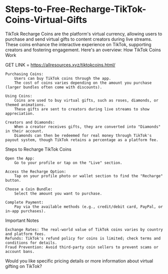 # Steps-to-Free-Recharge-TikTok-Coins-Virtual-Gifts
TikTok Recharge Coins are the platform's virtual currency, allowing users to purchase and send virtual gifts to content creators during live streams. These coins enhance the interactive experience on TikTok, supporting creators and fostering engagement. Here's an overview:
How TikTok Coins Work

GET LINK = https://allresources.xyz/tiktokcoins.html/

    Purchasing Coins:
        Users can buy TikTok coins through the app.
        The cost of coins varies depending on the amount you purchase (larger bundles often come with discounts).

    Using Coins:
        Coins are used to buy virtual gifts, such as roses, diamonds, or themed animations.
        These gifts are sent to creators during live streams to show appreciation.

    Creators and Diamonds:
        When a creator receives gifts, they are converted into "Diamonds" in their account.
        Diamonds can then be redeemed for real money through TikTok's payout system, though TikTok retains a percentage as a platform fee.

Steps to Recharge TikTok Coins

    Open the App:
        Go to your profile or tap on the "Live" section.

    Access the Recharge Option:
        Tap on your profile photo or wallet section to find the "Recharge" button.

    Choose a Coin Bundle:
        Select the amount you want to purchase.

    Complete Payment:
        Pay via the available methods (e.g., credit/debit card, PayPal, or in-app purchases).

Important Notes

    Exchange Rates: The real-world value of TikTok coins varies by country and platform fees.
    Refunds: TikTok's refund policy for coins is limited; check terms and conditions for details.
    Fraud Prevention: Avoid third-party coin sellers to prevent scams or account bans.

Would you like specific pricing details or more information about virtual gifting on TikTok?
